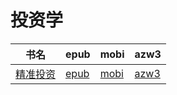 # 投资学

| 书名 | epub | mobi | azw3 |
| --- | --- | --- | --- |
| [精准投资](http://ct.dalanmei.com/f/31084289-571737740-94e33b) | [epub](http://ct.dalanmei.com/f/31084289-571737740-94e33b) | [mobi](http://ct.dalanmei.com/f/31084289-571603337-835888) | [azw3](http://ct.dalanmei.com/f/31084289-571916996-5fece8) |
